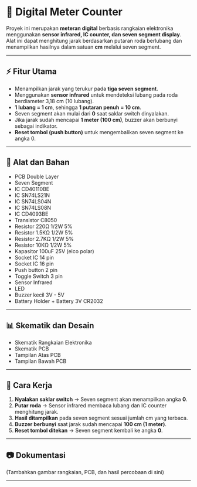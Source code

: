 # 📐 Digital Meter Counter

Proyek ini merupakan **meteran digital** berbasis rangkaian elektronika menggunakan **sensor infrared, IC counter, dan seven segment display**.  
Alat ini dapat menghitung jarak berdasarkan putaran roda berlubang dan menampilkan hasilnya dalam satuan **cm** melalui seven segment.

---

## ⚡ Fitur Utama
- Menampilkan jarak yang terukur pada **tiga seven segment**.
- Menggunakan **sensor infrared** untuk mendeteksi lubang pada roda berdiameter 3,18 cm (10 lubang).
- **1 lubang = 1 cm**, sehingga **1 putaran penuh = 10 cm**.
- Seven segment akan mulai dari **0** saat saklar switch dinyalakan.
- Jika jarak sudah mencapai **1 meter (100 cm)**, buzzer akan berbunyi sebagai indikator.
- **Reset tombol (push button)** untuk mengembalikan seven segment ke angka 0.

---

## 🔧 Alat dan Bahan
- PCB Double Layer  
- Seven Segment  
- IC CD40110BE  
- IC SN74LS21N  
- IC SN74LS04N  
- IC SN74LS08N  
- IC CD4093BE  
- Transistor C8050  
- Resistor 220Ω 1/2W 5%  
- Resistor 1.5KΩ 1/2W 5%  
- Resistor 2.7KΩ 1/2W 5%  
- Resistor 10KΩ 1/2W 5%  
- Kapasitor 100uF 25V (elco polar)  
- Socket IC 14 pin  
- Socket IC 16 pin  
- Push button 2 pin  
- Toggle Switch 3 pin  
- Sensor Infrared  
- LED  
- Buzzer kecil 3V - 5V  
- Battery Holder + Battery 3V CR2032  

---

## 📊 Skematik dan Desain
- Skematik Rangkaian Elektronika  
- Skematik PCB  
- Tampilan Atas PCB  
- Tampilan Bawah PCB  

---

## 🚀 Cara Kerja
1. **Nyalakan saklar switch** → Seven segment akan menampilkan angka **0**.  
2. **Putar roda** → Sensor infrared membaca lubang dan IC counter menghitung jarak.  
3. **Hasil ditampilkan** pada seven segment sesuai jumlah cm yang terbaca.  
4. **Buzzer berbunyi** saat jarak sudah mencapai **100 cm (1 meter)**.  
5. **Reset tombol ditekan** → Seven segment kembali ke angka **0**.  

---

## 📷 Dokumentasi
(Tambahkan gambar rangkaian, PCB, dan hasil percobaan di sini)

---


